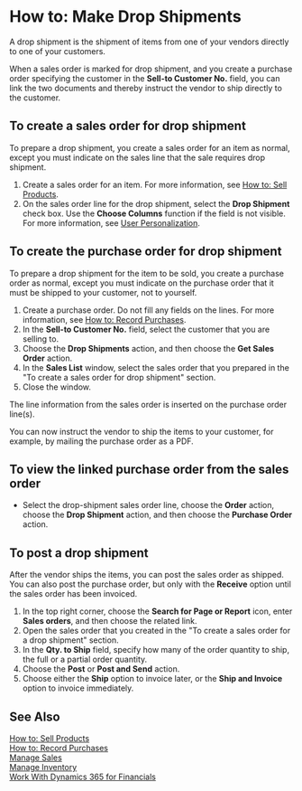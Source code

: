 <properties
                pageTitle="How to: Make Drop Shipments| Financials"
                description="Describes how to create a sales order linked to a purchase order to enable shipment directly from the vendor to the customer."
                services="project-madeira"
                documentationCenter=""
                authors="SorenGP"
/>
<tags
    ms.service="project-madeira"
    ms.topic="article"
    ms.devlang="na"
    ms.tgt_pltfrm="na"
    ms.workload="na"
    ms.date="11/09/2016"
    ms.author="SorenGP" />

# How to: Make Drop Shipments
A drop shipment is the shipment of items from one of your vendors directly to one of your customers.

When a sales order is marked for drop shipment, and you create a purchase order specifying the customer in the **Sell-to Customer No.** field, you can link the two documents and thereby instruct the vendor to ship directly to the customer.

## To create a sales order for drop shipment
To prepare a drop shipment, you create a sales order for an item as normal, except you must indicate on the sales line that the sale requires drop shipment.

1. Create a sales order for an item. For more information, see [How to: Sell Products](sales-how-sell-products.md).
2. On the sales order line for the drop shipment, select the **Drop Shipment** check box. Use the **Choose Columns** function if the field is not visible. For more information, see [User Personalization](ui-user-personalization.md).

## To create the purchase order for drop shipment
To prepare a drop shipment for the item to be sold, you create a purchase order as normal, except you must indicate on the purchase order that it must be shipped to your customer, not to yourself.

1. Create a purchase order. Do not fill any fields on the lines. For more information, see [How to: Record Purchases](purchasing-how-record-purchases.md).
2. In the **Sell-to Customer No.** field, select the customer that you are selling to.
3. Choose the **Drop Shipments** action, and then choose the **Get Sales Order** action.
4. In the **Sales List** window, select the sales order that you prepared in the "To create a sales order for drop shipment" section.
5. Close the window.

The line information from the sales order is inserted on the purchase order line(s).

You can now instruct the vendor to ship the items to your customer, for example, by mailing the purchase order as a PDF.     

## To view the linked purchase order from the sales order
- Select the drop-shipment sales order line, choose the **Order** action, choose the **Drop Shipment** action, and then choose the **Purchase Order** action. 
  
## To post a drop shipment
After the vendor ships the items, you can post the sales order as shipped. You can also post the purchase order, but only with the **Receive** option until the sales order has been invoiced. 
  
1. In the top right corner, choose the **Search for Page or Report** icon, enter **Sales orders**, and then choose the related link.
2. Open the sales order that you created in the "To create a sales order for a drop shipment" section.
3. In the **Qty. to Ship** field, specify how many of the order quantity to ship, the full or a partial order quantity. 
3. Choose the **Post** or **Post and Send** action.
4. Choose either the **Ship** option to invoice later, or the **Ship and Invoice** option to invoice immediately.

## See Also  
[How to: Sell Products](sales-how-sell-products.md)  
[How to: Record Purchases](purchasing-how-record-purchases.md)  
[Manage Sales](sales-manage-sales.md)  
[Manage Inventory](inventory-manage-inventory.md)  
[Work With Dynamics 365 for Financials](ui-work-product.md)
